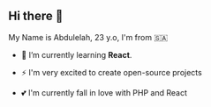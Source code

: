 ## Hi there 👋

My Name is Abdulelah, 23 y.o, I'm from 🇸🇦

<!-- - 🔭 I’m currently working on . -->

- 🌱 I’m currently learning **React**.

- ⚡ I'm very excited to create open-source projects

- 💕 I'm currently fall in love with PHP and React
